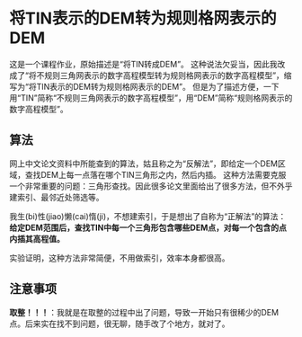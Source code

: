 # 将TIN表示的DEM转为规则格网表示的DEM
这是一个课程作业，原始描述是“将TIN转成DEM”。
这种说法欠妥当，因此我改成了“将不规则三角网表示的数字高程模型转为规则格网表示的数字高程模型”，缩写为“将TIN表示的DEM转为规则格网表示的DEM”。
但是为了描述方便，一下用“TIN”简称“不规则三角网表示的数字高程模型”，用“DEM”简称“规则格网表示的数字高程模型”。
## 算法
网上中文论文资料中所能查到的算法，姑且称之为“反解法”，即给定一个DEM区域，查找DEM上每一点落在哪个TIN三角形之内，然后内插。
这种方法需要克服一个非常重要的问题：三角形查找。因此很多论文里面给出了很多方法，但不外乎建索引、最邻近处筛选等。

我生(bi)性(jiao)懒(cai)惰(ji)，不想建索引，于是想出了自称为“正解法”的算法：
**给定DEM范围后，查找TIN中每一个三角形包含哪些DEM点，对每一个包含的点内插其高程值。**

实验证明，这种方法非常简便，不用做索引，效率本身都很高。

## 注意事项
**取整！！！**：我就是在取整的过程中出了问题，导致一开始只有很稀少的DEM点。后来实在找不到问题，很无聊，随手改了个地方，就对了。
